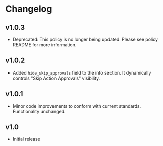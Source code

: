 # Changelog

## v1.0.3

- Deprecated: This policy is no longer being updated. Please see policy README for more information.

## v1.0.2

- Added `hide_skip_approvals` field to the info section. It dynamically controls "Skip Action Approvals" visibility.

## v1.0.1

- Minor code improvements to conform with current standards. Functionality unchanged.

## v1.0

- Initial release
